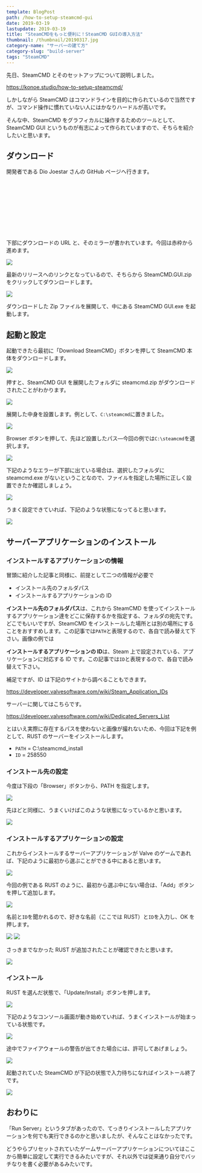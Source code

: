 ```yaml
---
template: BlogPost
path: /how-to-setup-steamcmd-gui
date: 2019-03-19
lastupdate: 2019-03-19
title: "SteamCMDをもっと便利に！SteamCMD GUIの導入方法"
thumbnail: /thumbnail/20190317.jpg
category-name: "サーバーの建て方"
category-slug: "build-server"
tags: "SteamCMD"
---
```


先日、SteamCMD とそのセットアップについて説明しました。

https://konoe.studio/how-to-setup-steamcmd/

しかしながら SteamCMD はコマンドラインを目的に作られているので当然ですが、コマンド操作に慣れていない人にはかなりハードルが高いです。

そんな中、SteamCMD をグラフィカルに操作するためのツールとして、SteamCMD GUI というものが有志によって作られていますので、そちらを紹介したいと思います。

## ダウンロード

開発者である Dio Joestar さんの GitHub ページへ行きます。

<div class="iframely-embed"><div class="iframely-responsive" style="height: 140px; padding-bottom: 0;"><a href="https://github.com/DioJoestar/SteamCMD-GUI" data-iframely-url="//cdn.iframe.ly/aXiRYwg?omit_script=1"></a></div></div>

下部にダウンロードの URL と、そのミラーが書かれています。今回は赤枠から進めます。

![](SteamCMD-GUI01.png)

最新のリリースへのリンクとなっているので、そちらから SteamCMD.GUI.zip をクリックしてダウンロードします。

![](SteamCMD-GUI02.png)

ダウンロードした Zip ファイルを展開して、中にある SteamCMD GUI.exe を起動します。

## 起動と設定

起動できたら最初に「Download SteamCMD」ボタンを押して SteamCMD 本体をダウンロードします。

![](SteamCMD-GUI03.png)

押すと、SteamCMD GUI を展開したフォルダに steamcmd.zip がダウンロードされたことがわかります。

![](SteamCMD-GUI04.png)

展開した中身を設置します。例として、`C:\steamcmd`に置きました。

![](SteamCMD-GUI05.png)

Browser ボタンを押して、先ほど設置したパス―今回の例では`C:\steamcmd`を選択します。

![](SteamCMD-GUI06.png)

下記のようなエラーが下部に出ている場合は、選択したフォルダに steamcmd.exe がないということなので、ファイルを指定した場所に正しく設置できたか確認しましょう。

![](SteamCMD-GUI07.png)

うまく設定できていれば、下記のような状態になってると思います。

![](SteamCMD-GUI08.png)

## サーバーアプリケーションのインストール

### インストールするアプリケーションの情報

冒頭に紹介した記事と同様に、前提として二つの情報が必要で

- インストール先のフォルダパス
- インストールするアプリケーションの ID

**インストール先のフォルダパス**は、これから SteamCMD を使ってインストールするアプリケーション達をどこに保存するかを指定する、フォルダの宛先です。どこでもいいですが、SteamCMD をインストールした場所とは別の場所にすることをおすすめします。この記事では`PATH`と表現するので、各自で読み替えて下さい。画像の例では

**インストールするアプリケーションの ID**は、Steam 上で設定されている、アプリケーションに対応する ID です。この記事では`ID`と表現するので、各自で読み替えて下さい。

補足ですが、ID は下記のサイトから調べることもできます。

https://developer.valvesoftware.com/wiki/Steam_Application_IDs

サーバーに関してはこちらです。

https://developer.valvesoftware.com/wiki/Dedicated_Servers_List

とはいえ実際に存在するパスを使わないと画像が撮れないため、今回は下記を例として、RUST のサーバーをインストールします。

- `PATH` = C:\steamcmd_install
- `ID` = 258550

### インストール先の設定

今度は下段の「Browser」ボタンから、PATH を指定します。

![](SteamCMD-GUI09.png)

先ほどと同様に、うまくいけばこのような状態になっているかと思います。

![](SteamCMD-GUI10.png)

### インストールするアプリケーションの設定

これからインストールするサーバーアプリケーションが Valve のゲームであれば、下記のように最初から選ぶことができる中にあると思います。

![](SteamCMD-GUI11.png)

今回の例である RUST のように、最初から選ぶ中にない場合は、「Add」ボタンを押して追加します。

![](SteamCMD-GUI12.png)

名前と`ID`を聞かれるので、好きな名前（ここでは RUST）と`ID`を入力し、OK を押します。

![](SteamCMD-GUI13.png)
![](SteamCMD-GUI14.png)

さっきまでなかった RUST が追加されたことが確認できたと思います。

![](SteamCMD-GUI15.png)

### インストール

RUST を選んだ状態で、「Update/Install」ボタンを押します。

![](SteamCMD-GUI16.png)

下記のようなコンソール画面が動き始めていれば、うまくインストールが始まっている状態です。

![](SteamCMD-GUI17.png)

途中でファイアウォールの警告が出てきた場合には、許可してあげましょう。

![](SteamCMD-GUI18.png)

起動されていた SteamCMD が下記の状態で入力待ちになればインストール終了です。

![](SteamCMD-GUI19.png)

## おわりに

「Run Server」というタブがあったので、てっきりインストールしたアプリケーションを何でも実行できるのかと思いましたが、そんなことはなかったです。

どうやらプリセットされていたゲームサーバーアプリケーションについてはここから簡単に設定して実行できるみたいですが、それ以外では従来通り自分でバッチなりを書く必要があるみたいです。
